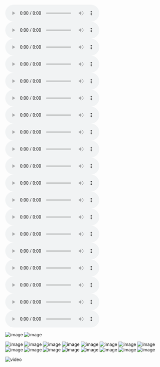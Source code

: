 <audio controls="controls">
  <source type="audio/mp3" src="sounds/Introduction.mp3"> </source>
</audio>

<audio controls="controls">
  <source type="audio/mp3" src="sounds/Target1.mp3"> </source>
</audio>

<audio controls="controls">
  <source type="audio/mp3" src="sounds/Target2.mp3"> </source>
</audio>

<audio controls="controls">
  <source type="audio/mp3" src="sounds/Requre.mp3"> </source>
</audio>

<audio controls="controls">
  <source type="audio/mp3" src="sounds/continue.mp3"> </source>
</audio>

<audio controls="controls">
  <source type="audio/mp3" src="sounds/day1.mp3"> </source>
</audio>

<audio controls="controls">
  <source type="audio/mp3" src="sounds/Girl-Day1.mp3"> </source>
</audio>

<audio controls="controls">
  <source type="audio/mp3" src="sounds/day2.mp3"> </source>
</audio>

<audio controls="controls">
  <source type="audio/mp3" src="sounds/Girl-Day2.mp3"> </source>
</audio>

<audio controls="controls">
  <source type="audio/mp3" src="sounds/day3.mp3"> </source>
</audio>

<audio controls="controls">
  <source type="audio/mp3" src="sounds/Girl-Day3.mp3"> </source>
</audio>

<audio controls="controls">
  <source type="audio/mp3" src="sounds/day4.mp3"> </source>
</audio>

<audio controls="controls">
  <source type="audio/mp3" src="sounds/Girl-Day4.mp3"> </source>
</audio>

<audio controls="controls">
  <source type="audio/mp3" src="sounds/day5.mp3"> </source>
</audio>

<audio controls="controls">
  <source type="audio/mp3" src="sounds/Girl-Day5.mp3"> </source>
</audio>

<audio controls="controls">
  <source type="audio/mp3" src="sounds/day6.mp3"> </source>
</audio>

<audio controls="controls">
  <source type="audio/mp3" src="sounds/Girl-Day6.mp3"> </source>
</audio>

<audio controls="controls">
  <source type="audio/mp3" src="sounds/goodending2.mp3"> </source>
</audio>

<audio controls="controls">
  <source type="audio/mp3" src="sounds/badending.mp3"> </source>
</audio>

![image](imgs/Cover2.jpg)
![image](imgs/Camera.jpg)

![image](imgs/Boy-target.jpg)
![image](imgs/host.jpg)
![image](imgs/Boy-Day1.jpg)
![image](imgs/Girl-Day1.jpg)
![image](imgs/Girl-target2.jpg)
![image](imgs/Boy-Day2.jpg)
![image](imgs/Boy-Day3.jpg)
![image](imgs/Boy-Day4.jpg)
![image](imgs/Boy-Day5.jpg)
![image](imgs/Girl-Day2.jpg)
![image](imgs/Girl-Day3.jpg)
![image](imgs/Girl-Day4.jpg)
![image](imgs/Girl-Day5.jpg)
![image](imgs/Girl-Day6.jpg)
![image](imgs/GOODEND.jpg)
![image](imgs/BADEND.jpg)

![video](videos/)
